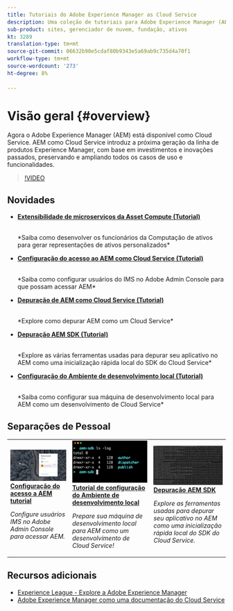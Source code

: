 ```yaml
---
title: Tutoriais do Adobe Experience Manager as Cloud Service
description: Uma coleção de tutoriais para Adobe Experience Manager (AEM) como Cloud Service
sub-product: sites, gerenciador de nuvem, fundação, ativos
kt: 3289
translation-type: tm+mt
source-git-commit: 06632b90e5cdaf80b9343e5a69ab9c735d4a70f1
workflow-type: tm+mt
source-wordcount: '273'
ht-degree: 8%

---
```



# Visão geral {#overview}

Agora o Adobe Experience Manager (AEM) está disponível como Cloud Service. AEM como Cloud Service introduz a próxima geração da linha de produtos Experience Manager, com base em investimentos e inovações passados, preservando e ampliando todos os casos de uso e funcionalidades.

>[!VIDEO](https://video.tv.adobe.com/v/31085/?quality=12&learn=on)

## Novidades

* **[Extensibilidade de microserviços da Asset Compute (Tutorial)](./asset-compute/overview.md)**

   <br>
   *Saiba como desenvolver os funcionários da Computação de ativos para gerar representações de ativos personalizados*

* **[Configuração do acesso ao AEM como Cloud Service (Tutorial)](./accessing/overview.md)**

   <br>
   *Saiba como configurar usuários do IMS no Adobe Admin Console para que possam acessar AEM*

* **[Depuração de AEM como Cloud Service (Tutorial)](./debugging/cloud-service/overview.md)**

   <br>
   *Explore como depurar AEM como um Cloud Service*

* **[Depuração AEM SDK (Tutorial)](./debugging/aem-sdk-local-quickstart/overview.md)**

   <br>
   *Explore as várias ferramentas usadas para depurar seu aplicativo no AEM como uma inicialização rápida local do SDK do Cloud Service*

* **[Configuração do Ambiente de desenvolvimento local (Tutorial)](./local-development-environment/overview.md)**

   <br>
   *Saiba como configurar sua máquina de desenvolvimento local para AEM como um desenvolvimento de Cloud Service*

## Separações de Pessoal

<table>
   <td>
      <a href="./accessing/overview.md">
      <img alt="Configurar acesso a AEM como Cloud Service" src="./assets/overview/staff-pick__accessing.png"/>
      </a>
      <div>
         <a href="./accessing/overview.md">
         <strong>Configuração do acesso a AEM tutorial</strong>
         </a>
      </div>
      <p>
         <em>Configure usuários IMS no Adobe Admin Console para acessar AEM.</em>
      <p>
   </td>   
   <td>
      <a href="./local-development-environment/overview.md">
      <img alt="Tutorial de configuração do Ambiente de desenvolvimento local" src="./assets/overview/staff-pick__local-development-environment-set-up.png"/>
      </a>
      <div>
         <a href="./local-development-environment/overview.md">
         <strong>Tutorial de configuração do Ambiente de desenvolvimento local</strong>
         </a>
      </div>
      <p>
         <em>Prepare sua máquina de desenvolvimento local para AEM como um desenvolvimento de Cloud Service!</em>
      <p>
   </td>   
   <td>
      <a href="./debugging/aem-sdk-local-quickstart/overview.md">
      <img alt="Depuração AEM início rápido local do SDK" src="./assets/overview/staff-pick__debugging.png"/>
      </a>
      <div>
         <a href="./debugging/aem-sdk-local-quickstart/overview.md">
         <strong>Depuração AEM SDK</strong>
         </a>
      </div>
      <p>
         <em>Explore as ferramentas usadas para depurar seu aplicativo no AEM como uma inicialização rápida local do SDK do Cloud Service.</em>
      <p>
   </td>
</table>

## Recursos adicionais

* [Experience League - Explore a Adobe Experience Manager](https://experienceleague.adobe.com/#recommended/solutions/experience-manager)
* [Adobe Experience Manager como uma documentação do Cloud Service](https://docs.adobe.com/content/help/en/experience-manager-cloud-service/landing/home.html)
